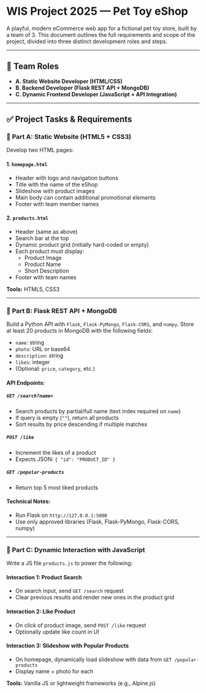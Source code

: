 # WIS Project 2025 — Pet Toy eShop

A playful, modern eCommerce web app for a fictional pet toy store, built by a team of 3. This document outlines the full requirements and scope of the project, divided into three distinct development roles and steps.

---

## 👥 Team Roles

- **A. Static Website Developer (HTML/CSS)**
- **B. Backend Developer (Flask REST API + MongoDB)**
- **C. Dynamic Frontend Developer (JavaScript + API Integration)**

---

## ✅ Project Tasks & Requirements

### 🔷 Part A: Static Website (HTML5 + CSS3)

Develop two HTML pages:

#### 1. `homepage.html`
- Header with logo and navigation buttons
- Title with the name of the eShop
- Slideshow with product images
- Main body can contain additional promotional elements
- Footer with team member names

#### 2. `products.html`
- Header (same as above)
- Search bar at the top
- Dynamic product grid (initially hard-coded or empty)
- Each product must display:
  - Product Image
  - Product Name
  - Short Description
- Footer with team names

**Tools:** HTML5, CSS3

---

### 🔷 Part B: Flask REST API + MongoDB

Build a Python API with `Flask`, `Flask-PyMongo`, `Flask-CORS`, and `numpy`. Store at least 20 products in MongoDB with the following fields:

- `name`: string  
- `photo`: URL or base64  
- `description`: string  
- `likes`: integer  
- (Optional: `price`, `category`, etc.)

#### API Endpoints:

##### `GET /search?name=`
- Search products by partial/full name (text index required on `name`)
- If query is empty (`""`), return all products
- Sort results by price descending if multiple matches

##### `POST /like`
- Increment the likes of a product
- Expects JSON: `{ "id": "PRODUCT_ID" }`

##### `GET /popular-products`
- Return top 5 most liked products

#### Technical Notes:
- Run Flask on `http://127.0.0.1:5000`
- Use only approved libraries (Flask, Flask-PyMongo, Flask-CORS, numpy)

---

### 🔷 Part C: Dynamic Interaction with JavaScript

Write a JS file `products.js` to power the following:

#### Interaction 1: Product Search
- On search input, send `GET /search` request
- Clear previous results and render new ones in the product grid

#### Interaction 2: Like Product
- On click of product image, send `POST /like` request
- Optionally update like count in UI

#### Interaction 3: Slideshow with Popular Products
- On homepage, dynamically load slideshow with data from `GET /popular-products`
- Display name + photo for each

**Tools:** Vanilla JS or lightweight frameworks (e.g., Alpine.js)

